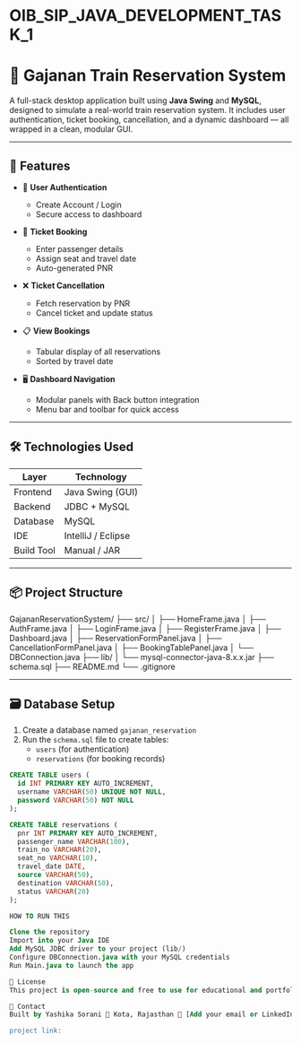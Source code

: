 # OIB_SIP_JAVA_DEVELOPMENT_TASK_1
# 🚆 Gajanan Train Reservation System

A full-stack desktop application built using **Java Swing** and **MySQL**, designed to simulate a real-world train reservation system. It includes user authentication, ticket booking, cancellation, and a dynamic dashboard — all wrapped in a clean, modular GUI.

---

## 🧩 Features

- 🔐 **User Authentication**
  - Create Account / Login
  - Secure access to dashboard

- 🎫 **Ticket Booking**
  - Enter passenger details
  - Assign seat and travel date
  - Auto-generated PNR

- ❌ **Ticket Cancellation**
  - Fetch reservation by PNR
  - Cancel ticket and update status

- 📋 **View Bookings**
  - Tabular display of all reservations
  - Sorted by travel date

- 🖥️ **Dashboard Navigation**
  - Modular panels with Back button integration
  - Menu bar and toolbar for quick access

---

## 🛠️ Technologies Used

| Layer         | Technology         |
|---------------|--------------------|
| Frontend      | Java Swing (GUI)   |
| Backend       | JDBC + MySQL       |
| Database      | MySQL              |
| IDE           | IntelliJ / Eclipse |
| Build Tool    | Manual / JAR       |

---

## 📦 Project Structure

GajananReservationSystem/ ├── src/ │ ├── HomeFrame.java │ ├── AuthFrame.java │ ├── LoginFrame.java │ ├── RegisterFrame.java │ ├── Dashboard.java │ ├── ReservationFormPanel.java │ ├── CancellationFormPanel.java │ ├── BookingTablePanel.java │ └── DBConnection.java ├── lib/ │ └── mysql-connector-java-8.x.x.jar ├── schema.sql ├── README.md └── .gitignore


---

## 🗃️ Database Setup

1. Create a database named `gajanan_reservation`
2. Run the `schema.sql` file to create tables:
   - `users` (for authentication)
   - `reservations` (for booking records)

```sql
CREATE TABLE users (
  id INT PRIMARY KEY AUTO_INCREMENT,
  username VARCHAR(50) UNIQUE NOT NULL,
  password VARCHAR(50) NOT NULL
);

CREATE TABLE reservations (
  pnr INT PRIMARY KEY AUTO_INCREMENT,
  passenger_name VARCHAR(100),
  train_no VARCHAR(20),
  seat_no VARCHAR(10),
  travel_date DATE,
  source VARCHAR(50),
  destination VARCHAR(50),
  status VARCHAR(20)
);

HOW TO RUN THIS

Clone the repository
Import into your Java IDE
Add MySQL JDBC driver to your project (lib/)
Configure DBConnection.java with your MySQL credentials
Run Main.java to launch the app

📄 License
This project is open-source and free to use for educational and portfolio purposes.

💬 Contact
Built by Yashika Sorani 📍 Kota, Rajasthan 📧 [Add your email or LinkedIn if you'd like]

project link:
